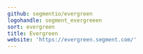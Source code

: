 ```yaml
---
github: segmentio/evergreen
logohandle: segment_evergreeen
sort: evergreen
title: Evergreen
website: 'https://evergreen.segment.com/'
---
```

